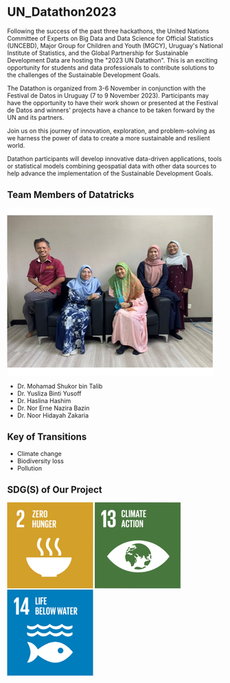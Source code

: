 # UN_Datathon2023

Following the success of the past three hackathons, the United Nations Committee of Experts on Big Data and Data Science for Official Statistics (UNCEBD), Major Group for Children and Youth (MGCY), Uruguay's National Institute of Statistics, and the Global Partnership for Sustainable Development Data are hosting the "2023 UN Datathon". This is an exciting opportunity for students and data professionals to contribute solutions to the challenges of the Sustainable Development Goals.

The Datathon is organized from 3-6 November in conjunction with the Festival de Datos in Uruguay (7 to 9 November 2023). Participants may have the opportunity to have their work shown or presented at the Festival de Datos and winners' projects have a chance to be taken forward by the UN and its partners.

Join us on this journey of innovation, exploration, and problem-solving as we harness the power of data to create a more sustainable and resilient world.

Datathon participants will develop innovative data-driven applications, tools or statistical models combining geospatial data with other data sources to help advance the implementation of the Sustainable Development Goals.

## Team Members of Datatricks
![](images/team_photo.jpg)

- Dr. Mohamad Shukor bin Talib 
- Dr. Yusliza Binti Yusoff
- Dr. Haslina Hashim
- Dr. Nor Erne Nazira Bazin 
- Dr. Noor Hidayah Zakaria

## Key of Transitions
- Climate change
- Biodiversity loss
- Pollution

## SDG(S) of Our Project
<img src="images/sdg2.png" width="200"> <img src="images/sdg13.png" width="200"> <img src="images/sdg14.png" width="200">
